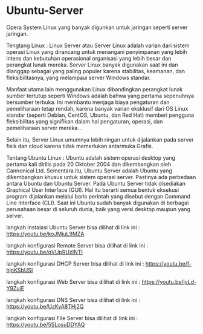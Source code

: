 # Ubuntu-Server
Opera System Linux yang banyak digunkan untuk jaringan seperti server jaringan.

Tengtang Linux :
Linux Server atau Server Linux adalah varian dari sistem operasi Linux yang dirancang untuk menangani penyimpanan yang lebih intens
dan kebutuhan operasional organisasi yang lebih besar dan perangkat lunak mereka. Server Linux banyak digunakan saat ini dan
dianggap sebagai yang paling populer karena stabilitas, keamanan, dan fleksibilitasnya, yang melampaui server Windows
standar.

Manfaat utama lain menggunakan Linux dibandingkan perangkat lunak sumber tertutup seperti Windows adalah bahwa yang
pertama sepenuhnya bersumber terbuka. Ini membantu menjaga biaya pengaturan dan pemeliharaan tetap rendah, karena
banyak varian eksklusif dari OS Linux standar (seperti Debian, CentOS, Ubuntu, dan Red Hat) memberi pengguna fleksibilitas
yang signifikan dalam hal pengaturan, operasi, dan pemeliharaan server mereka. .

Selain itu, Server Linux umumnya lebih ringan untuk dijalankan pada server fisik dan cloud karena tidak memerlukan antarmuka
Grafis.

Tentang Ubuntu Linux :
Ubuntu adalah sistem operasi desktop yang pertama kali dirilis pada 20 Oktober 2004 dan dikembangkan oleh Cannonical Ltd. Sementara itu, Ubuntu Server adalah Ubuntu yang dikembangkan khusus untuk sistem operasi server. Pastinya ada perbedaan antara Ubuntu dan Ubuntu Server. Pada Ubuntu Server tidak disediakan Graphical User Interface (GUI). Hal itu berarti semua bentuk eksekusi program dijalankan melalui baris perintah yang disebut dengan Command Line Interface (CLI). Saat ini Ubuntu sudah banyak digunakan di berbagai perusahaan besar di seluruh dunia, baik yang versi desktop maupun yang server.

langkah instalasi Ubuntu Server bisa dilihat di link ini : https://youtu.be/koJMjuL9MZA

langkah konfigurasi Remote Server bisa dilihat di link ini : https://youtu.be/qVUpRUzINTI

langkah konfigurasi DHCP Server bisa dilihat di link ini : https://youtu.be/f-hjnKSbUSI

langkah konfigurasi Web Server bisa dilihat di link ini : https://youtu.be/jvLd-Y9ZujE

langkah konfigurasi DNS Server bisa dilihat di link ini : https://youtu.be/UzKyA8THj2Q

langkah konfigurasi File Server bisa dilihat di link ini : https://youtu.be/5SLosuDDYAQ
